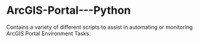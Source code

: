 # ArcGIS-Portal---Python
Contains a variety of different scripts to assist in automating or monitoring ArcGIS Portal Environment Tasks.
